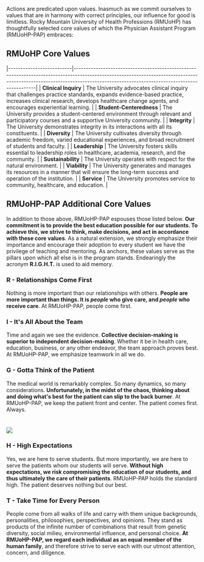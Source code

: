
Actions are predicated upon values. <span class="highlight">Inasmuch as we commit ourselves to values that are in harmony with correct principles, our influence for good is limitless.</span> Rocky Mountain University of Health Professions (RMUoHP) has thoughtfully selected core values of which the Physician Assistant Program (RMUoHP-PAP) embraces: 

## RMUoHP Core Values 

|--------------------------|--------------------------------------------------------------------------------------------------------------------------------------------------------------------------------------------------------------------------|
| **Clinical Inquiry**     | The University advocates clinical inquiry that challenges practice standards, expands evidence-based practice, increases clinical research, develops healthcare change agents, and encourages experiential learning. |
| **Student-Centeredness** | The University provides a student-centered environment through relevant and participatory courses and a supportive University community.                                                                             |
| **Integrity**            | The University demonstrates integrity in its interactions with all its constituents.                                                                                                                                 |
| **Diversity**            | The University cultivates diversity through academic freedom, varied educational experiences, and broad recruitment of students and faculty.                                                                         |
| **Leadership**           | The University fosters skills essential to leadership roles in healthcare, academia, research, and the community.                                                                                                    |
| **Sustainability**       | The University operates with respect for the natural environment.                                                                                                                                                    |
| **Viability**            | The University generates and manages its resources in a manner that will ensure the long-term success and operation of the institution.                                                                              |
| **Service**              | The University promotes service to community, healthcare, and education.                                                                                                                                             |

## RMUoHP-PAP Additional Core Values 

In addition to those above, RMUoHP-PAP espouses those listed below. **Our commitment is to provide the best education possible for our students. To achieve this, we strive to think, make decisions, and act in accordance with these core values**. As a natural extension, <span class="highlight">we strongly emphasize their importance and encourage their adoption to every student</span> we have the privilege of teaching and mentoring. <span class="highlight">As anchors, these values serve as the pillars upon which all else is in the program stands</span>. Endearingly the acronym **R.I.G.H.T.** is used to aid memory.

### <span class="highlight-rgt">R</span> - Relationships Come First

Nothing is more important than our relationships with others. **People are more important than things. It is _people_ who give care, and _people_ who receive care**. <span class="highlight">At RMUoHP-PAP, people come first</span>.

### <span class="highlight-ih">I</span> - It's All About the Team

Time and again we see the evidence. **Collective decision-making is superior to independent decision-making**. Whether it be in health care, education, business, or any other endeavor, the team approach proves best. <span class="highlight">At RMUoHP-PAP, we emphasize teamwork in all we do</span>.

### <span class="highlight-rgt">G</span> - Gotta Think of the Patient

The medical world is remarkably complex. So many dynamics, so many considerations. **Unfortunately, in the midst of the chaos, thinking about and doing what's best for the patient can slip to the back burner**. <span class="highlight">At RMUoHP-PAP, we keep the patient front and center. The patient comes first. Always</span>. 

<img src="{{site.imagepath}}/familymedicine.jpg" style="max-width:100%; margin-left:auto; margin-right:auto; margin-top:1.5rem;">

### <span class="highlight-ih">H</span> - High Expectations

Yes, we are here to serve students. But more importantly, we are here to serve the patients whom our students will serve. **Without high expectations, we risk compromising the education of our students, and thus ultimately the care of their patients**. <span class="highlight">RMUoHP-PAP holds the standard high. The patient deserves nothing but our best</span>.

### <span class="highlight-rgt">T</span> - Take Time for Every Person

People come from all walks of life and carry with them unique backgrounds, personalities, philosophies, perspectives, and opinions. They stand as products of the infinite number of combinations that result from genetic diversity, social milieu, environmental influence, and personal choice. **At RMUoHP-PAP, we regard each individual as an equal member of the human family**, <span class="highlight">and therefore strive to serve each with our utmost attention, concern, and diligence</span>.